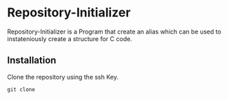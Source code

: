 # Repository-Initializer

Repository-Initializer is a Program that create an alias which can be used to instateniously create a structure for C code.

## Installation

Clone the repository using the ssh Key.
```
git clone 
```
